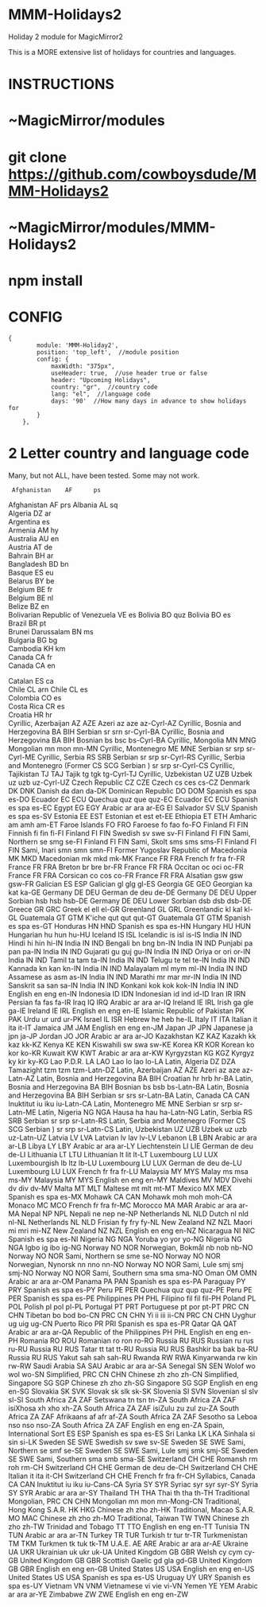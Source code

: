 # MMM-Holidays2
Holiday 2 module for MagicMirror2

This is a MORE extensive list of holidays for countries and languages.

# INSTRUCTIONS
   
# ~MagicMirror/modules
# git clone https://github.com/cowboysdude/MMM-Holidays2
  
# ~MagicMirror/modules/MMM-Holidays2
# npm install
  
  
# CONFIG

    {
            module: 'MMM-Holiday2',
            position: 'top_left',  //module position
            config: {
            	maxWidth: "375px",
                useHeader: true,  //use header true or false
                header: "Upcoming Holidays",
                country: "gr",  //country code
                lang: "el",  //language code
                days: '90'  //How many days in advance to show holidays for
            }
        },



 # 2 Letter country and language code
   Many, but not ALL, have been tested.  Some may not work.
 
     Afghanistan	AF		ps
   Afghanistan	AF		prs	
   Albania	AL		sq	
Algeria	DZ			ar	
Argentina			es	
Armenia	AM			hy	
Australia	AU		en	
Austria	AT		de	
Bahrain	BH		ar	
Bangladesh	BD		bn	
Basque	ES		eu	
Belarus	BY		be	
Belgium	BE		fr	
Belgium	BE		nl	
Belize	BZ		en	
Bolivarian Republic of Venezuela	VE		es
Bolivia	BO		quz	
Bolivia	BO		es	
Brazil	BR		pt	
Brunei Darussalam	BN		ms	
Bulgaria	BG		bg	
Cambodia	KH		km	
Canada	CA		fr	
Canada	CA		en	

Catalan	ES		ca	
Chile	CL		arn	
Chile	CL		es	
Colombia	CO		es	
Costa Rica	CR		es	
Croatia	HR		hr	
Cyrillic, Azerbaijan	AZ	AZE	Azeri	az	aze	az-Cyrl-AZ
Cyrillic, Bosnia and Herzegovina	BA	BIH	Serbian	sr	srn	sr-Cyrl-BA
Cyrillic, Bosnia and Herzegovina	BA	BIH	Bosnian	bs	bsc	bs-Cyrl-BA
Cyrillic, Mongolia	MN	MNG	Mongolian	mn	mon	mn-MN
Cyrillic, Montenegro	ME	MNE	Serbian	sr	srp	sr-Cyrl-ME
Cyrillic, Serbia	RS	SRB	Serbian	sr	srp	sr-Cyrl-RS
Cyrillic, Serbia and Montenegro (Former	CS	SCG	Serbian )	sr	srp	sr-Cyrl-CS
Cyrillic, Tajikistan	TJ	TAJ	Tajik	tg	tgk	tg-Cyrl-TJ
Cyrillic, Uzbekistan	UZ	UZB	Uzbek	uz	uzb	uz-Cyrl-UZ
Czech Republic	CZ	CZE	Czech	cs	ces	cs-CZ
Denmark	DK	DNK	Danish	da	dan	da-DK
Dominican Republic	DO	DOM	Spanish	es	spa	es-DO
Ecuador	EC	ECU	Quechua	quz	que	quz-EC
Ecuador	EC	ECU	Spanish	es	spa	es-EC
Egypt	EG	EGY	Arabic	ar	ara	ar-EG
El Salvador	SV	SLV	Spanish	es	spa	es-SV
Estonia	EE	EST	Estonian	et	est	et-EE
Ethiopia	ET	ETH	Amharic	am	amh	am-ET
Faroe Islands	FO	FRO	Faroese	fo	fao	fo-FO
Finland	FI	FIN	Finnish	fi	fin	fi-FI
Finland	FI	FIN	Swedish	sv	swe	sv-FI
Finland	FI	FIN	Sami, Northern	se	smg	se-FI
Finland	FI	FIN	Sami, Skolt	sms	sms	sms-FI
Finland	FI	FIN	Sami, Inari	smn	smn	smn-FI
Former Yugoslav Republic of Macedonia	MK	MKD	Macedonian	mk	mkd	mk-MK
France	FR	FRA	French	fr	fra	fr-FR
France	FR	FRA	Breton	br	bre	br-FR
France	FR	FRA	Occitan	oc	oci	oc-FR
France	FR	FRA	Corsican	co	cos	co-FR
France	FR	FRA	Alsatian	gsw	gsw	gsw-FR
Galician	ES	ESP	Galician	gl	glg	gl-ES
Georgia	GE	GEO	Georgian	ka	kat	ka-GE
Germany	DE	DEU	German	de	deu	de-DE
Germany	DE	DEU	Upper Sorbian	hsb	hsb	hsb-DE
Germany	DE	DEU	Lower Sorbian	dsb	dsb	dsb-DE
Greece	GR	GRC	Greek	el	ell	el-GR
Greenland	GL	GRL	Greenlandic	kl	kal	kl-GL
Guatemala	GT	GTM	K'iche	qut	qut	qut-GT
Guatemala	GT	GTM	Spanish	es	spa	es-GT
Honduras	HN	HND	Spanish	es	spa	es-HN
Hungary	HU	HUN	Hungarian	hu	hun	hu-HU
Iceland	IS	ISL	Icelandic	is	isl	is-IS
India	IN	IND	Hindi	hi	hin	hi-IN
India	IN	IND	Bengali	bn	bng	bn-IN
India	IN	IND	Punjabi	pa	pan	pa-IN
India	IN	IND	Gujarati	gu	guj	gu-IN
India	IN	IND	Oriya	or	ori	or-IN
India	IN	IND	Tamil	ta	tam	ta-IN
India	IN	IND	Telugu	te	tel	te-IN
India	IN	IND	Kannada	kn	kan	kn-IN
India	IN	IND	Malayalam	ml	mym	ml-IN
India	IN	IND	Assamese	as	asm	as-IN
India	IN	IND	Marathi	mr	mar	mr-IN
India	IN	IND	Sanskrit	sa	san	sa-IN
India	IN	IND	Konkani	kok	kok	kok-IN
India	IN	IND	English	en	eng	en-IN
Indonesia	ID	IDN	Indonesian	id	ind	id-ID
Iran	IR	IRN	Persian	fa	fas	fa-IR
Iraq	IQ	IRQ	Arabic	ar	ara	ar-IQ
Ireland	IE	IRL	Irish	ga	gle	ga-IE
Ireland	IE	IRL	English	en	eng	en-IE
Islamic Republic of Pakistan	PK	PAK	Urdu	ur	urd	ur-PK
Israel	IL	ISR	Hebrew	he	heb	he-IL
Italy	IT	ITA	Italian	it	ita	it-IT
Jamaica	JM	JAM	English	en	eng	en-JM
Japan	JP	JPN	Japanese	ja	jpn	ja-JP
Jordan	JO	JOR	Arabic	ar	ara	ar-JO
Kazakhstan	KZ	KAZ	Kazakh	kk	kaz	kk-KZ
Kenya	KE	KEN	Kiswahili	sw	swa	sw-KE
Korea	KR	KOR	Korean	ko	kor	ko-KR
Kuwait	KW	KWT	Arabic	ar	ara	ar-KW
Kyrgyzstan	KG	KGZ	Kyrgyz	ky	kir	ky-KG
Lao P.D.R.	LA	LAO	Lao	lo	lao	lo-LA
Latin, Algeria	DZ	DZA	Tamazight	tzm	tzm	tzm-Latn-DZ
Latin, Azerbaijan	AZ	AZE	Azeri	az	aze	az-Latn-AZ
Latin, Bosnia and Herzegovina	BA	BIH	Croatian	hr	hrb	hr-BA
Latin, Bosnia and Herzegovina	BA	BIH	Bosnian	bs	bsb	bs-Latn-BA
Latin, Bosnia and Herzegovina	BA	BIH	Serbian	sr	srs	sr-Latn-BA
Latin, Canada	CA	CAN	Inuktitut	iu	iku	iu-Latn-CA
Latin, Montenegro	ME	MNE	Serbian	sr	srp	sr-Latn-ME
Latin, Nigeria	NG	NGA	Hausa	ha	hau	ha-Latn-NG
Latin, Serbia	RS	SRB	Serbian	sr	srp	sr-Latn-RS
Latin, Serbia and Montenegro (Former	CS	SCG	Serbian )	sr	srp	sr-Latn-CS
Latin, Uzbekistan	UZ	UZB	Uzbek	uz	uzb	uz-Latn-UZ
Latvia	LV	LVA	Latvian	lv	lav	lv-LV
Lebanon	LB	LBN	Arabic	ar	ara	ar-LB
Libya	LY	LBY	Arabic	ar	ara	ar-LY
Liechtenstein	LI	LIE	German	de	deu	de-LI
Lithuania	LT	LTU	Lithuanian	lt	lit	lt-LT
Luxembourg	LU	LUX	Luxembourgish	lb	ltz	lb-LU
Luxembourg	LU	LUX	German	de	deu	de-LU
Luxembourg	LU	LUX	French	fr	fra	fr-LU
Malaysia	MY	MYS	Malay	ms	msa	ms-MY
Malaysia	MY	MYS	English	en	eng	en-MY
Maldives	MV	MDV	Divehi	dv	div	dv-MV
Malta	MT	MLT	Maltese	mt	mlt	mt-MT
Mexico	MX	MEX	Spanish	es	spa	es-MX
Mohawk	CA	CAN	Mohawk	moh	moh	moh-CA
Monaco	MC	MCO	French	fr	fra	fr-MC
Morocco	MA	MAR	Arabic	ar	ara	ar-MA
Nepal	NP	NPL	Nepali	ne	nep	ne-NP
Netherlands	NL	NLD	Dutch	nl	nld	nl-NL
Netherlands	NL	NLD	Frisian	fy	fry	fy-NL
New Zealand	NZ	NZL	Maori	mi	mri	mi-NZ
New Zealand	NZ	NZL	English	en	eng	en-NZ
Nicaragua	NI	NIC	Spanish	es	spa	es-NI
Nigeria	NG	NGA	Yoruba	yo	yor	yo-NG
Nigeria	NG	NGA	Igbo	ig	ibo	ig-NG
Norway	NO	NOR	Norwegian, Bokmål	nb	nob	nb-NO
Norway	NO	NOR	Sami, Northern	se	sme	se-NO
Norway	NO	NOR	Norwegian, Nynorsk	nn	nno	nn-NO
Norway	NO	NOR	Sami, Lule	smj	smj	smj-NO
Norway	NO	NOR	Sami, Southern	sma	sma	sma-NO
Oman	OM	OMN	Arabic	ar	ara	ar-OM
Panama	PA	PAN	Spanish	es	spa	es-PA
Paraguay	PY	PRY	Spanish	es	spa	es-PY
Peru	PE	PER	Quechua	quz	qup	quz-PE
Peru	PE	PER	Spanish	es	spa	es-PE
Philippines	PH	PHL	Filipino	fil	fil	fil-PH
Poland	PL	POL	Polish	pl	pol	pl-PL
Portugal	PT	PRT	Portuguese	pt	por	pt-PT
PRC	CN	CHN	Tibetan	bo	bod	bo-CN
PRC	CN	CHN	Yi	ii	iii	ii-CN
PRC	CN	CHN	Uyghur	ug	uig	ug-CN
Puerto Rico	PR	PRI	Spanish	es	spa	es-PR
Qatar	QA	QAT	Arabic	ar	ara	ar-QA
Republic of the Philippines	PH	PHL	English	en	eng	en-PH
Romania	RO	ROU	Romanian	ro	ron	ro-RO
Russia	RU	RUS	Russian	ru	rus	ru-RU
Russia	RU	RUS	Tatar	tt	tat	tt-RU
Russia	RU	RUS	Bashkir	ba	bak	ba-RU
Russia	RU	RUS	Yakut	sah	sah	sah-RU
Rwanda	RW	RWA	Kinyarwanda	rw	kin	rw-RW
Saudi Arabia	SA	SAU	Arabic	ar	ara	ar-SA
Senegal	SN	SEN	Wolof	wo	wol	wo-SN
Simplified, PRC	CN	CHN	Chinese	zh	zho	zh-CN
Simplified, Singapore	SG	SGP	Chinese	zh	zho	zh-SG
Singapore	SG	SGP	English	en	eng	en-SG
Slovakia	SK	SVK	Slovak	sk	slk	sk-SK
Slovenia	SI	SVN	Slovenian	sl	slv	sl-SI
South Africa	ZA	ZAF	Setswana	tn	tsn	tn-ZA
South Africa	ZA	ZAF	isiXhosa	xh	xho	xh-ZA
South Africa	ZA	ZAF	isiZulu	zu	zul	zu-ZA
South Africa	ZA	ZAF	Afrikaans	af	afr	af-ZA
South Africa	ZA	ZAF	Sesotho sa Leboa	nso	nso	nso-ZA
South Africa	ZA	ZAF	English	en	eng	en-ZA
Spain, International Sort	ES	ESP	Spanish	es	spa	es-ES
Sri Lanka	LK	LKA	Sinhala	si	sin	si-LK
Sweden	SE	SWE	Swedish	sv	swe	sv-SE
Sweden	SE	SWE	Sami, Northern	se	smf	se-SE
Sweden	SE	SWE	Sami, Lule	smj	smk	smj-SE
Sweden	SE	SWE	Sami, Southern	sma	smb	sma-SE
Switzerland	CH	CHE	Romansh	rm	roh	rm-CH
Switzerland	CH	CHE	German	de	deu	de-CH
Switzerland	CH	CHE	Italian	it	ita	it-CH
Switzerland	CH	CHE	French	fr	fra	fr-CH
Syllabics, Canada	CA	CAN	Inuktitut	iu	iku	iu-Cans-CA
Syria	SY	SYR	Syriac	syr	syr	syr-SY
Syria	SY	SYR	Arabic	ar	ara	ar-SY
Thailand	TH	THA	Thai	th	tha	th-TH
Traditional Mongolian, PRC	CN	CHN	Mongolian	mn	mon	mn-Mong-CN
Traditional, Hong Kong S.A.R.	HK	HKG	Chinese	zh	zho	zh-HK
Traditional, Macao S.A.R.	MO	MAC	Chinese	zh	zho	zh-MO
Traditional, Taiwan	TW	TWN	Chinese	zh	zho	zh-TW
Trinidad and Tobago	TT	TTO	English	en	eng	en-TT
Tunisia	TN	TUN	Arabic	ar	ara	ar-TN
Turkey	TR	TUR	Turkish	tr	tur	tr-TR
Turkmenistan	TM	TKM	Turkmen	tk	tuk	tk-TM
U.A.E.	AE	ARE	Arabic	ar	ara	ar-AE
Ukraine	UA	UKR	Ukrainian	uk	ukr	uk-UA
United Kingdom	GB	GBR	Welsh	cy	cym	cy-GB
United Kingdom	GB	GBR	Scottish Gaelic	gd	gla	gd-GB
United Kingdom	GB	GBR	English	en	eng	en-GB
United States	US	USA	English	en	eng	en-US
United States	US	USA	Spanish	es	spa	es-US
Uruguay	UY	URY	Spanish	es	spa	es-UY
Vietnam	VN	VNM	Vietnamese	vi	vie	vi-VN
Yemen	YE	YEM	Arabic	ar	ara	ar-YE
Zimbabwe	ZW	ZWE	English	en	eng	en-ZW
